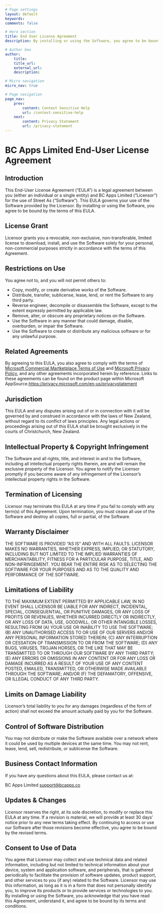 ```yaml
---
# Page settings
layout: default
keywords:
comments: false

# Hero section
title: End User License Agreement
description: By installing or using the Software, you agree to be bound by the terms of this EULA.

# Author box
author:
    title:
    title_url:
    external_url:
    description:

# Micro navigation
micro_nav: true

# Page navigation
page_nav:
    prev:
        content: Context Sensitive Help
        url: /context-sensitive-help
    next:
        content: Privacy Statement
        url: /privacy-statement
---
```


# BC Apps Limited End-User License Agreement

## Introduction

This End-User License Agreement (“EULA”) is a legal agreement between you (either an individual or a single entity) and BC Apps Limited (“Licensor”) for the use of Street As (“Software”). This EULA governs your use of the Software provided by the Licensor. By installing or using the Software, you agree to be bound by the terms of this EULA.

## License Grant

Licensor grants you a revocable, non-exclusive, non-transferable, limited license to download, install, and use the Software solely for your personal, non-commercial purposes strictly in accordance with the terms of this Agreement.

## Restrictions on Use

You agree not to, and you will not permit others to:
- Copy, modify, or create derivative works of the Software.
- Distribute, transfer, sublicense, lease, lend, or rent the Software to any third party.
- Reverse engineer, decompile or disassemble the Software, except to the extent expressly permitted by applicable law.
- Remove, alter, or obscure any proprietary notices on the Software.
- Use the Software in any manner that could damage, disable, overburden, or impair the Software.
- Use the Software to create or distribute any malicious software or for any unlawful purpose.

## Related Agreements

By agreeing to this EULA, you also agree to comply with the terms of [Microsoft Commercial Martketplace Terms of Use](https://learn.microsoft.com/en-nz/legal/marketplace/marketplace-terms) and [Microsoft Privacy Policy](https://privacy.microsoft.com/en-us/privacystatement), and any other agreements incorporated herein by reference. Links to these agreements can be found on the product page within Microsoft AppSource.https://privacy.microsoft.com/en-us/privacystatement

## Jurisdiction

This EULA and any disputes arising out of or in connection with it will be governed by and construed in accordance with the laws of New Zealand, without regard to its conflict of laws principles. Any legal actions or proceedings arising out of this EULA shall be brought exclusively in the courts of Christchurch, New Zealand.

## Intellectual Property & Copyright Infringement

The Software and all rights, title, and interest in and to the Software, including all intellectual property rights therein, are and will remain the exclusive property of the Licensor. You agree to notify the Licensor promptly if you become aware of any infringement of the Licensor’s intellectual property rights in the Software.

## Termination of Licensing

Licensor may terminate this EULA at any time if you fail to comply with any term(s) of this Agreement. Upon termination, you must cease all use of the Software and destroy all copies, full or partial, of the Software.

## Warranty Disclaimer

THE SOFTWARE IS PROVIDED “AS IS” AND WITH ALL FAULTS. LICENSOR MAKES NO WARRANTIES, WHETHER EXPRESS, IMPLIED, OR STATUTORY, INCLUDING BUT NOT LIMITED TO THE IMPLIED WARRANTIES OF MERCHANTABILITY, FITNESS FOR A PARTICULAR PURPOSE, TITLE, AND NON-INFRINGEMENT. YOU BEAR THE ENTIRE RISK AS TO SELECTING THE SOFTWARE FOR YOUR PURPOSES AND AS TO THE QUALITY AND PERFORMANCE OF THE SOFTWARE.

## Limitations of Liability

TO THE MAXIMUM EXTENT PERMITTED BY APPLICABLE LAW, IN NO EVENT SHALL LICENSOR BE LIABLE FOR ANY INDIRECT, INCIDENTAL, SPECIAL, CONSEQUENTIAL, OR PUNITIVE DAMAGES, OR ANY LOSS OF PROFITS OR REVENUES, WHETHER INCURRED DIRECTLY OR INDIRECTLY, OR ANY LOSS OF DATA, USE, GOODWILL, OR OTHER INTANGIBLE LOSSES, RESULTING FROM (A) YOUR USE OR INABILITY TO USE THE SOFTWARE; (B) ANY UNAUTHORISED ACCESS TO OR USE OF OUR SERVERS AND/OR ANY PERSONAL INFORMATION STORED THEREIN; (C) ANY INTERRUPTION OR CESSATION OF TRANSMISSION TO OR FROM THE SOFTWARE; (D) ANY BUGS, VIRUSES, TROJAN HORSES, OR THE LIKE THAT MAY BE TRANSMITTED TO OR THROUGH OUR SOFTWARE BY ANY THIRD PARTY; (E) ANY ERRORS OR OMISSIONS IN ANY CONTENT OR FOR ANY LOSS OR DAMAGE INCURRED AS A RESULT OF YOUR USE OF ANY CONTENT POSTED, EMAILED, TRANSMITTED, OR OTHERWISE MADE AVAILABLE THROUGH THE SOFTWARE; AND/OR (F) THE DEFAMATORY, OFFENSIVE, OR ILLEGAL CONDUCT OF ANY THIRD PARTY.

## Limits on Damage Liability

Licensor’s total liability to you for any damages (regardless of the form of action) shall not exceed the amount actually paid by you for the Software.

## Control of Software Distribution

You may not distribute or make the Software available over a network where it could be used by multiple devices at the same time. You may not rent, lease, lend, sell, redistribute, or sublicense the Software.

## Business Contact Information

If you have any questions about this EULA, please contact us at:

BC Apps Limited support@bcapps.co

## Updates & Changes

Licensor reserves the right, at its sole discretion, to modify or replace this EULA at any time. If a revision is material, we will provide at least 30 days’ notice prior to any new terms taking effect. By continuing to access or use our Software after those revisions become effective, you agree to be bound by the revised terms.

## Consent to Use of Data

You agree that Licensor may collect and use technical data and related information, including but not limited to technical information about your device, system and application software, and peripherals, that is gathered periodically to facilitate the provision of software updates, product support, and other services to you (if any) related to the Software. Licensor may use this information, as long as it is in a form that does not personally identify you, to improve its products or to provide services or technologies to you.
By installing or using the Software, you acknowledge that you have read this Agreement, understand it, and agree to be bound by its terms and conditions.